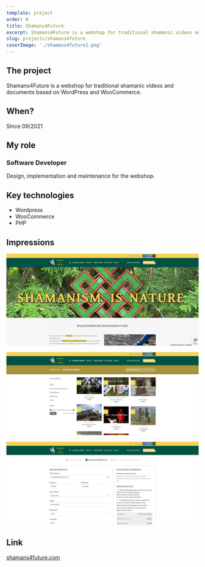 ```yaml
---
template: project
order: 8
title: Shamans4Future
excerpt: Shamans4Future is a webshop for traditional shamanic videos and documents based on WordPress and WooCommerce.
slug: projects/shamans4future
coverImage: './shamans4future1.png'
---
```

## The project

Shamans4Future is a webshop for traditional shamanic videos and documents based on WordPress and WooCommerce.

## When?

Since 09/2021

## My role

### Software Developer

Design, implementation and maintenance for the webshop.

## Key technologies

* Wordpress
* WooCommerce
* PHP

## Impressions

![Shamans4Future website screenshot](shamans4future1.png "Shamans4Future website screenshot")

![Shamans4Future website screenshot](shamans4future2.png "Shamans4Future website screenshot")

![Shamans4Future website screenshot](shamans4future3.png "Shamans4Future website screenshot")

## Link

[shamans4future.com](https://shamans4future.com)
